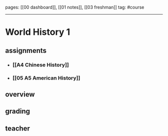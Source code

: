 pages: [[00 dashboard]], [[01 notes]], [[03 freshman]] 
tag: #course

___ 

# World History 1

## assignments
- ### [[A4 Chinese History]]
- ### [[05 A5 American History]]

## overview



## grading



## teacher
